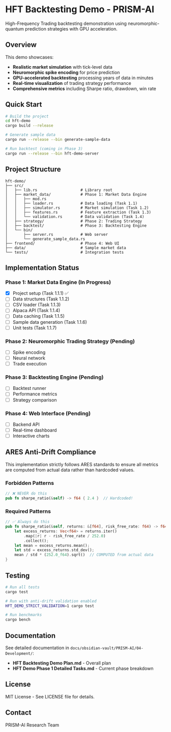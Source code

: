 # HFT Backtesting Demo - PRISM-AI

High-Frequency Trading backtesting demonstration using neuromorphic-quantum prediction strategies with GPU acceleration.

## Overview

This demo showcases:
- **Realistic market simulation** with tick-level data
- **Neuromorphic spike encoding** for price prediction
- **GPU-accelerated backtesting** processing years of data in minutes
- **Real-time visualization** of trading strategy performance
- **Comprehensive metrics** including Sharpe ratio, drawdown, win rate

## Quick Start

```bash
# Build the project
cd hft-demo
cargo build --release

# Generate sample data
cargo run --release --bin generate-sample-data

# Run backtest (coming in Phase 3)
cargo run --release --bin hft-demo-server
```

## Project Structure

```
hft-demo/
├── src/
│   ├── lib.rs                   # Library root
│   ├── market_data/             # Phase 1: Market Data Engine
│   │   ├── mod.rs
│   │   ├── loader.rs            # Data loading (Task 1.1)
│   │   ├── simulator.rs         # Market simulation (Task 1.2)
│   │   ├── features.rs          # Feature extraction (Task 1.3)
│   │   └── validation.rs        # Data validation (Task 1.4)
│   ├── strategy/                # Phase 2: Trading Strategy
│   ├── backtest/                # Phase 3: Backtesting Engine
│   └── bin/
│       ├── server.rs            # Web server
│       └── generate_sample_data.rs
├── frontend/                    # Phase 4: Web UI
├── data/                        # Sample market data
└── tests/                       # Integration tests
```

## Implementation Status

### Phase 1: Market Data Engine (In Progress)
- [x] Project setup (Task 1.1.1) ✅
- [ ] Data structures (Task 1.1.2)
- [ ] CSV loader (Task 1.1.3)
- [ ] Alpaca API (Task 1.1.4)
- [ ] Data caching (Task 1.1.5)
- [ ] Sample data generation (Task 1.1.6)
- [ ] Unit tests (Task 1.1.7)

### Phase 2: Neuromorphic Trading Strategy (Pending)
- [ ] Spike encoding
- [ ] Neural network
- [ ] Trade execution

### Phase 3: Backtesting Engine (Pending)
- [ ] Backtest runner
- [ ] Performance metrics
- [ ] Strategy comparison

### Phase 4: Web Interface (Pending)
- [ ] Backend API
- [ ] Real-time dashboard
- [ ] Interactive charts

## ARES Anti-Drift Compliance

This implementation strictly follows ARES standards to ensure all metrics are computed from actual data rather than hardcoded values.

### Forbidden Patterns
```rust
// ❌ NEVER do this
pub fn sharpe_ratio(&self) -> f64 { 2.4 }  // Hardcoded!
```

### Required Patterns
```rust
// ✅ Always do this
pub fn sharpe_ratio(&self, returns: &[f64], risk_free_rate: f64) -> f64 {
    let excess_returns: Vec<f64> = returns.iter()
        .map(|r| r - risk_free_rate / 252.0)
        .collect();
    let mean = excess_returns.mean();
    let std = excess_returns.std_dev();
    mean / std * (252.0_f64).sqrt()  // COMPUTED from actual data
}
```

## Testing

```bash
# Run all tests
cargo test

# Run with anti-drift validation enabled
HFT_DEMO_STRICT_VALIDATION=1 cargo test

# Run benchmarks
cargo bench
```

## Documentation

See detailed documentation in `docs/obsidian-vault/PRISM-AI/04-Development/`:
- **HFT Backtesting Demo Plan.md** - Overall plan
- **HFT Demo Phase 1 Detailed Tasks.md** - Current phase breakdown

## License

MIT License - See LICENSE file for details.

## Contact

PRISM-AI Research Team
